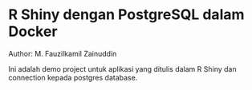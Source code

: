 # R Shiny dengan PostgreSQL dalam Docker

Author: M. Fauzilkamil Zainuddin

Ini adalah demo project untuk aplikasi yang ditulis dalam R Shiny 
dan connection kepada postgres database.

